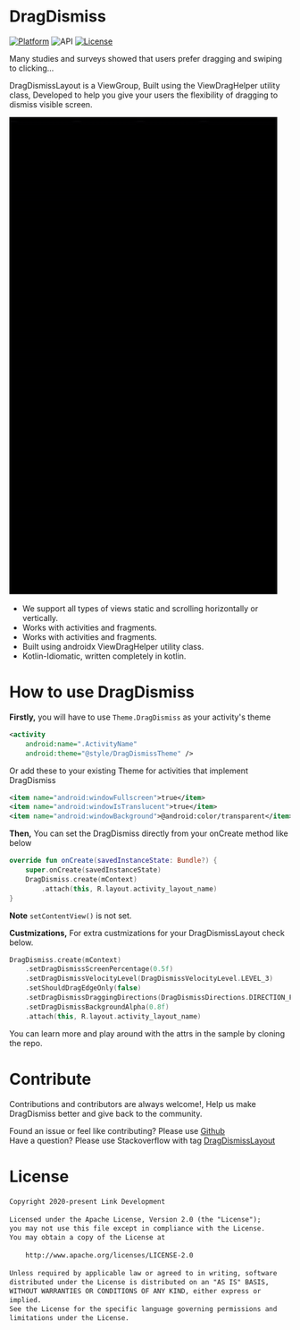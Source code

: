 # DragDismiss
[![Platform](https://img.shields.io/badge/platform-android-brightgreen.svg)](https://developer.android.com/index.html)
![API](https://img.shields.io/badge/Min--SDK-19-yellowgreen)
[![License](https://img.shields.io/badge/license-Apache%202.0-blue.svg)](http://www.apache.org/licenses/LICENSE-2.0)

Many studies and surveys showed that users prefer dragging and swiping to clicking...

DragDismissLayout is a ViewGroup, Built using the ViewDragHelper utility class, Developed to help you give your users the flexibility of dragging to dismiss visible screen.

![](screenshots/screenshot.gif)

- We support all types of views static and scrolling horizontally or vertically.
- Works with activities and fragments.
- Works with activities and fragments.
- Built using androidx ViewDragHelper utility class.
- Kotlin-Idiomatic, written completely in kotlin.

# How to use DragDismiss
**Firstly,** you will have to use `Theme.DragDismiss` as your activity's theme
```xml
<activity
    android:name=".ActivityName"
    android:theme="@style/DragDismissTheme" />
```
Or add these to your existing Theme for activities that implement DragDismiss
```xml
<item name="android:windowFullscreen">true</item>
<item name="android:windowIsTranslucent">true</item>
<item name="android:windowBackground">@android:color/transparent</item>
```
**Then,** You can set the DragDismiss directly from your onCreate method like below
```kotlin
override fun onCreate(savedInstanceState: Bundle?) {
    super.onCreate(savedInstanceState)
    DragDismiss.create(mContext)
        .attach(this, R.layout.activity_layout_name)
}
```
**Note** `setContentView()` is not set.


**Custmizations,** For extra custmizations for your DragDismissLayout check below.
```kotlin
DragDismiss.create(mContext)
    .setDragDismissScreenPercentage(0.5f)
    .setDragDismissVelocityLevel(DragDismissVelocityLevel.LEVEL_3)
    .setShouldDragEdgeOnly(false)
    .setDragDismissDraggingDirections(DragDismissDirections.DIRECTION_FROM_LEFT or DragDismissDirections.DIRECTION_FROM_RIGHT)
    .setDragDismissBackgroundAlpha(0.8f)
    .attach(this, R.layout.activity_layout_name)
```
You can learn more and play around with the attrs in the sample by cloning the repo.

# Contribute
Contributions and contributors are always welcome!, Help us make DragDismiss better and give back to the community.

Found an issue or feel like contributing? Please use [Github][issues]  
Have a question? Please use Stackoverflow with tag [DragDismissLayout][stackoverflow]

# License
    Copyright 2020-present Link Development

    Licensed under the Apache License, Version 2.0 (the "License");
    you may not use this file except in compliance with the License.
    You may obtain a copy of the License at

        http://www.apache.org/licenses/LICENSE-2.0

    Unless required by applicable law or agreed to in writing, software
    distributed under the License is distributed on an "AS IS" BASIS,
    WITHOUT WARRANTIES OR CONDITIONS OF ANY KIND, either express or implied.
    See the License for the specific language governing permissions and
    limitations under the License.

 [issues]: https://github.com/DragDismissLayout/issues
 [stackoverflow]: http://stackoverflow.com/questions/tagged/DragDismissLayout
 